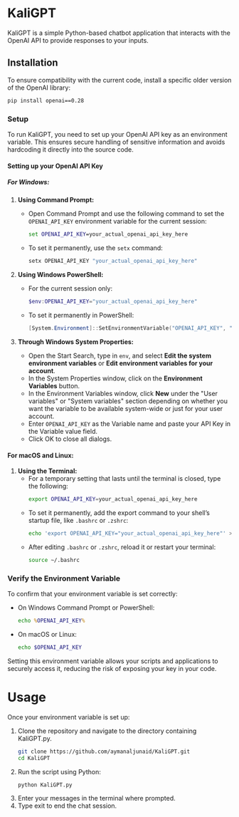 # KaliGPT

KaliGPT is a simple Python-based chatbot application that interacts with the OpenAI API to provide responses to your inputs.


## Installation

To ensure compatibility with the current code, install a specific older version of the OpenAI library:

```bash
pip install openai==0.28
```

### Setup

To run KaliGPT, you need to set up your OpenAI API key as an environment variable. This ensures secure handling of sensitive information and avoids hardcoding it directly into the source code.

#### Setting up your OpenAI API Key

##### For Windows:

1. **Using Command Prompt:**
   - Open Command Prompt and use the following command to set the `OPENAI_API_KEY` environment variable for the current session:
     ```cmd
     set OPENAI_API_KEY=your_actual_openai_api_key_here
     ```
   - To set it permanently, use the `setx` command:
     ```cmd
     setx OPENAI_API_KEY "your_actual_openai_api_key_here"
     ```

2. **Using Windows PowerShell:**
   - For the current session only:
     ```powershell
     $env:OPENAI_API_KEY="your_actual_openai_api_key_here"
     ```
   - To set it permanently in PowerShell:
     ```powershell
     [System.Environment]::SetEnvironmentVariable("OPENAI_API_KEY", "your_actual_openai_api_key_here", [System.EnvironmentVariableTarget]::User)
     ```

3. **Through Windows System Properties:**
   - Open the Start Search, type in `env`, and select **Edit the system environment variables** or **Edit environment variables for your account**.
   - In the System Properties window, click on the **Environment Variables** button.
   - In the Environment Variables window, click **New** under the "User variables" or "System variables" section depending on whether you want the variable to be available system-wide or just for your user account.
   - Enter `OPENAI_API_KEY` as the Variable name and paste your API Key in the Variable value field.
   - Click OK to close all dialogs.

#### For macOS and Linux:

1. **Using the Terminal:**
   - For a temporary setting that lasts until the terminal is closed, type the following:
     ```bash
     export OPENAI_API_KEY=your_actual_openai_api_key_here
     ```
   - To set it permanently, add the export command to your shell’s startup file, like `.bashrc` or `.zshrc`:
     ```bash
     echo 'export OPENAI_API_KEY="your_actual_openai_api_key_here"' >> ~/.bashrc
     ```
   - After editing `.bashrc` or `.zshrc`, reload it or restart your terminal:
     ```bash
     source ~/.bashrc
     ```

### Verify the Environment Variable

To confirm that your environment variable is set correctly:

- On Windows Command Prompt or PowerShell:
  ```cmd
  echo %OPENAI_API_KEY%

- On macOS or Linux:
  ```bash
  echo $OPENAI_API_KEY
  ```
Setting this environment variable allows your scripts and applications to securely access it, reducing the risk of exposing your key in your code.

# Usage
Once your environment variable is set up:

1. Clone the repository and navigate to the directory containing KaliGPT.py.
   ```bash
   git clone https://github.com/aymanaljunaid/KaliGPT.git
   cd KaliGPT
   ```
3. Run the script using Python:
   ```bash
   python KaliGPT.py
   ```
4. Enter your messages in the terminal where prompted.
5. Type exit to end the chat session.
